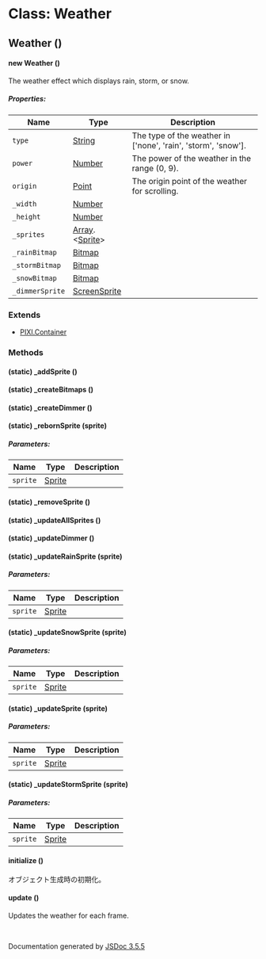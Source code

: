 # Class: Weather

## Weather ()

#### new Weather ()

The weather effect which displays rain, storm, or snow.

##### Properties:

| Name | Type | Description |
| --- | --- | --- |
| `type` | [String](String.md) | The type of the weather in ['none', 'rain', 'storm', 'snow']. |
| `power` | [Number](Number.md) | The power of the weather in the range (0, 9). |
| `origin` | [Point](Point.md) | The origin point of the weather for scrolling. |
| `_width` | [Number](Number.md) |  |
| `_height` | [Number](Number.md) |  |
| `_sprites` | [Array](Array.md).<[Sprite](Sprite.md)> |  |
| `_rainBitmap` | [Bitmap](Bitmap.md) |  |
| `_stormBitmap` | [Bitmap](Bitmap.md) |  |
| `_snowBitmap` | [Bitmap](Bitmap.md) |  |
| `_dimmerSprite` | [ScreenSprite](ScreenSprite.md) |  |

<dl>
</dl>

### Extends

* [PIXI.Container](PIXI.Container.md)

### Methods

#### (static) _addSprite ()

<dl>
</dl>

#### (static) _createBitmaps ()

<dl>
</dl>

#### (static) _createDimmer ()

<dl>
</dl>

#### (static) _rebornSprite (sprite)

##### Parameters:

| Name | Type | Description |
| --- | --- | --- |
| `sprite` | [Sprite](Sprite.md) |  |

<dl>
</dl>

#### (static) _removeSprite ()

<dl>
</dl>

#### (static) _updateAllSprites ()

<dl>
</dl>

#### (static) _updateDimmer ()

<dl>
</dl>

#### (static) _updateRainSprite (sprite)

##### Parameters:

| Name | Type | Description |
| --- | --- | --- |
| `sprite` | [Sprite](Sprite.md) |  |

<dl>
</dl>

#### (static) _updateSnowSprite (sprite)

##### Parameters:

| Name | Type | Description |
| --- | --- | --- |
| `sprite` | [Sprite](Sprite.md) |  |

<dl>
</dl>

#### (static) _updateSprite (sprite)

##### Parameters:

| Name | Type | Description |
| --- | --- | --- |
| `sprite` | [Sprite](Sprite.md) |  |

<dl>
</dl>

#### (static) _updateStormSprite (sprite)

##### Parameters:

| Name | Type | Description |
| --- | --- | --- |
| `sprite` | [Sprite](Sprite.md) |  |

<dl>
</dl>

#### initialize ()


 オブジェクト生成時の初期化。
<dl>
</dl>

#### update ()


Updates the weather for each frame.
<dl>
</dl>


 <br>

  Documentation generated by [JSDoc 3.5.5](https://github.com/jsdoc3/jsdoc)
